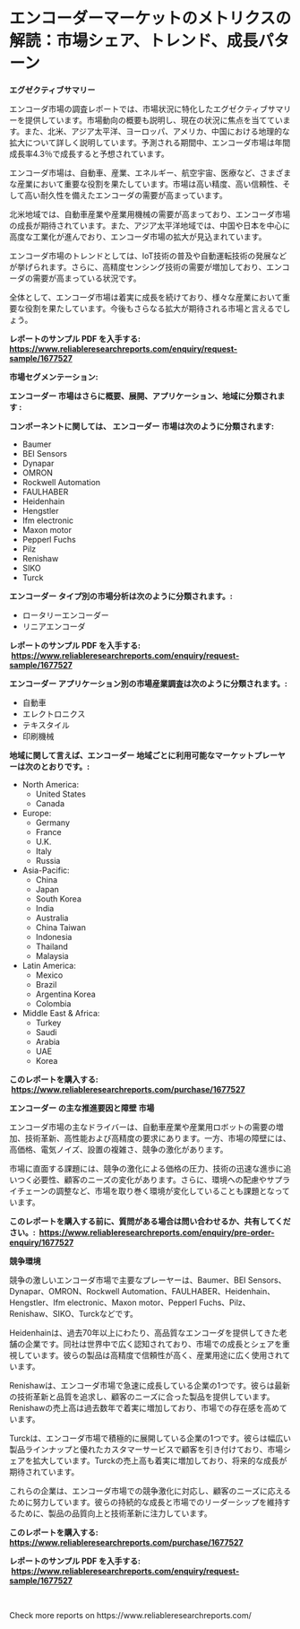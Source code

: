 <p><h1>エンコーダーマーケットのメトリクスの解読：市場シェア、トレンド、成長パターン</h1></p><p><strong>エグゼクティブサマリー</strong></p>
<p><p>エンコーダ市場の調査レポートでは、市場状況に特化したエグゼクティブサマリーを提供しています。市場動向の概要も説明し、現在の状況に焦点を当てています。また、北米、アジア太平洋、ヨーロッパ、アメリカ、中国における地理的な拡大について詳しく説明しています。予測される期間中、エンコーダ市場は年間成長率4.3％で成長すると予想されています。</p><p>エンコーダ市場は、自動車、産業、エネルギー、航空宇宙、医療など、さまざまな産業において重要な役割を果たしています。市場は高い精度、高い信頼性、そして高い耐久性を備えたエンコーダの需要が高まっています。</p><p>北米地域では、自動車産業や産業用機械の需要が高まっており、エンコーダ市場の成長が期待されています。また、アジア太平洋地域では、中国や日本を中心に高度な工業化が進んでおり、エンコーダ市場の拡大が見込まれています。</p><p>エンコーダ市場のトレンドとしては、IoT技術の普及や自動運転技術の発展などが挙げられます。さらに、高精度センシング技術の需要が増加しており、エンコーダの需要が高まっている状況です。</p><p>全体として、エンコーダ市場は着実に成長を続けており、様々な産業において重要な役割を果たしています。今後もさらなる拡大が期待される市場と言えるでしょう。</p></p>
<p><strong>レポートのサンプル PDF を入手する: <a href="https://www.reliableresearchreports.com/enquiry/request-sample/1677527">https://www.reliableresearchreports.com/enquiry/request-sample/1677527</a></strong></p>
<p><strong>市場セグメンテーション:</strong></p>
<p><strong> エンコーダー 市場はさらに概要、展開、アプリケーション、地域に分類されます :</strong></p>
<p><strong>コンポーネントに関しては、 エンコーダー 市場は次のように分類されます: &nbsp;</strong></p>
<p><ul><li>Baumer</li><li>BEI Sensors</li><li>Dynapar</li><li>OMRON</li><li>Rockwell Automation</li><li>FAULHABER</li><li>Heidenhain</li><li>Hengstler</li><li>Ifm electronic</li><li>Maxon motor</li><li>Pepperl Fuchs</li><li>Pilz</li><li>Renishaw</li><li>SIKO</li><li>Turck</li></ul></p>
<p><strong> エンコーダー タイプ別の市場分析は次のように分類されます。:</strong></p>
<p><ul><li>ロータリーエンコーダー</li><li>リニアエンコーダ</li></ul></p>
<p><strong>レポートのサンプル PDF を入手する: &nbsp;<a href="https://www.reliableresearchreports.com/enquiry/request-sample/1677527">https://www.reliableresearchreports.com/enquiry/request-sample/1677527</a></strong></p>
<p><strong> エンコーダー アプリケーション別の市場産業調査は次のように分類されます。:</strong></p>
<p><ul><li>自動車</li><li>エレクトロニクス</li><li>テキスタイル</li><li>印刷機械</li></ul></p>
<p><strong>地域に関して言えば、エンコーダー 地域ごとに利用可能なマーケットプレーヤーは次のとおりです。:</strong></p>
<p><ul>
    <li>
        North America:
        <ul>
            <li>United States</li>
            <li>Canada</li>
        </ul>
    </li>
    <li>
        Europe:
        <ul>
            <li>Germany</li>
            <li>France</li>
            <li>U.K.</li>
            <li>Italy</li>
            <li>Russia</li>
        </ul>
    </li>
    <li>
        Asia-Pacific:
        <ul>
            <li>China</li>
            <li>Japan</li>
            <li>South Korea</li>
            <li>India</li>
            <li>Australia</li>
            <li>China Taiwan</li>
            <li>Indonesia</li>
            <li>Thailand</li>
            <li>Malaysia</li>
        </ul>
    </li>
    <li>
        Latin America:
        <ul>
            <li>Mexico</li>
            <li>Brazil</li>
            <li>Argentina Korea</li>
            <li>Colombia</li>
        </ul>
    </li>
    <li>
        Middle East & Africa:
        <ul>
            <li>Turkey</li>
            <li>Saudi</li>
            <li>Arabia</li>
            <li>UAE</li>
            <li>Korea</li>
        </ul>
    </li>
    </ul></p>
<p><strong>このレポートを購入する: &nbsp;<a href="https://www.reliableresearchreports.com/purchase/1677527">https://www.reliableresearchreports.com/purchase/1677527</a></strong></p>
<p><strong>エンコーダー の主な推進要因と障壁 市場</strong></p>
<p><p>エンコーダ市場の主なドライバーは、自動車産業や産業用ロボットの需要の増加、技術革新、高性能および高精度の要求にあります。一方、市場の障壁には、高価格、電気ノイズ、設置の複雑さ、競争の激化があります。</p><p>市場に直面する課題には、競争の激化による価格の圧力、技術の迅速な進歩に追いつく必要性、顧客のニーズの変化があります。さらに、環境への配慮やサプライチェーンの調整など、市場を取り巻く環境が変化していることも課題となっています。</p></p>
<p><strong>このレポートを購入する前に、質問がある場合は問い合わせるか、共有してください。:&nbsp; <a href="https://www.reliableresearchreports.com/enquiry/pre-order-enquiry/1677527">https://www.reliableresearchreports.com/enquiry/pre-order-enquiry/1677527</a></strong></p>
<p><strong>競争環境</strong></p>
<p><p>競争の激しいエンコーダ市場で主要なプレーヤーは、Baumer、BEI Sensors、Dynapar、OMRON、Rockwell Automation、FAULHABER、Heidenhain、Hengstler、Ifm electronic、Maxon motor、Pepperl Fuchs、Pilz、Renishaw、SIKO、Turckなどです。</p><p>Heidenhainは、過去70年以上にわたり、高品質なエンコーダを提供してきた老舗の企業です。同社は世界中で広く認知されており、市場での成長とシェアを重視しています。彼らの製品は高精度で信頼性が高く、産業用途に広く使用されています。</p><p>Renishawは、エンコーダ市場で急速に成長している企業の1つです。彼らは最新の技術革新と品質を追求し、顧客のニーズに合った製品を提供しています。Renishawの売上高は過去数年で着実に増加しており、市場での存在感を高めています。</p><p>Turckは、エンコーダ市場で積極的に展開している企業の1つです。彼らは幅広い製品ラインナップと優れたカスタマーサービスで顧客を引き付けており、市場シェアを拡大しています。Turckの売上高も着実に増加しており、将来的な成長が期待されています。</p><p>これらの企業は、エンコーダ市場での競争激化に対応し、顧客のニーズに応えるために努力しています。彼らの持続的な成長と市場でのリーダーシップを維持するために、製品の品質向上と技術革新に注力しています。</p></p>
<p><strong>このレポートを購入する: &nbsp; <a href="https://www.reliableresearchreports.com/purchase/1677527">https://www.reliableresearchreports.com/purchase/1677527</a></strong></p>
<p><strong>レポートのサンプル PDF を入手する: &nbsp;<a href="https://www.reliableresearchreports.com/enquiry/request-sample/1677527">https://www.reliableresearchreports.com/enquiry/request-sample/1677527</a></strong><strong></strong></p>
<p>&nbsp;</p>
<p>Check more reports on https://www.reliableresearchreports.com/</p>